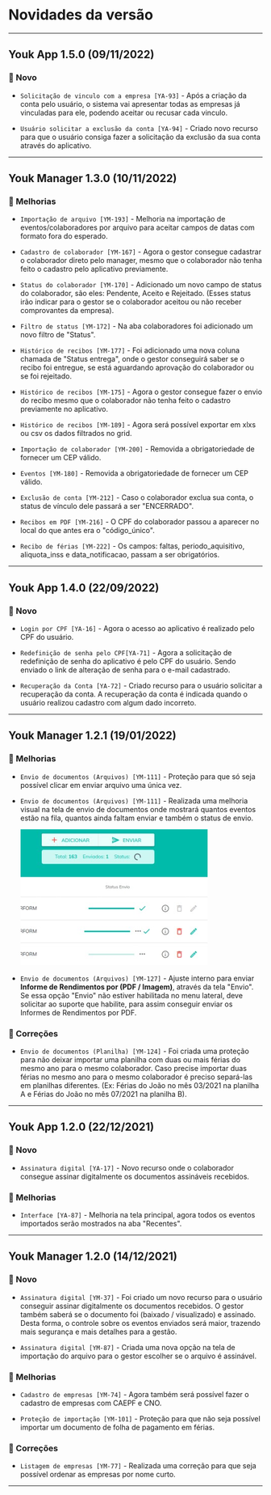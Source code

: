 # Novidades da versão

---

## Youk App 1.5.0 (09/11/2022)

### 🚀 Novo

- `Solicitação de vinculo com a empresa [YA-93]` - Após a criação da conta pelo usuário, o sistema vai apresentar todas as empresas já vinculadas para ele, podendo aceitar ou recusar cada vinculo.

- `Usuário solicitar a exclusão da conta [YA-94]` - Criado novo recurso para que o usuário consiga fazer a solicitação da exclusão da sua conta através do aplicativo.

---

## Youk Manager 1.3.0 (10/11/2022)

### 🌟 Melhorias

- `Importação de arquivo [YM-193]` - Melhoria na importação de eventos/colaboradores por arquivo para aceitar campos de datas com formato fora do esperado.

- `Cadastro de colaborador [YM-167]` - Agora o gestor consegue cadastrar o colaborador direto pelo manager, mesmo que o colaborador não tenha feito o cadastro pelo aplicativo previamente.

- `Status do colaborador [YM-170]` - Adicionado um novo campo de status do colaborador, são eles: Pendente, Aceito e Rejeitado. (Esses status irão indicar para o gestor se o colaborador aceitou ou não receber comprovantes da empresa).

- `Filtro de status [YM-172]` - Na aba colaboradores foi adicionado um novo filtro de "Status".

- `Histórico de recibos [YM-177]` - Foi adicionado uma nova coluna chamada de "Status entrega", onde o gestor conseguirá saber se o recibo foi entregue, se está aguardando aprovação do colaborador ou se foi rejeitado.

- `Histórico de recibos [YM-175]` - Agora o gestor consegue fazer o envio do recibo mesmo que o colaborador não tenha feito o cadastro previamente no aplicativo.

- `Histórico de recibos [YM-189]` - Agora será possível exportar em xlxs ou csv os dados filtrados no grid.

- `Importação de colaborador [YM-200]` - Removida a obrigatoriedade de fornecer um CEP válido.

- `Eventos [YM-180]` - Removida a obrigatoriedade de fornecer um CEP válido.

- `Exclusão de conta [YM-212]` - Caso o colaborador exclua sua conta, o status de vínculo dele passará a ser "ENCERRADO".

- `Recibos em PDF [YM-216]` - O CPF do colaborador passou a aparecer no local do que antes era o "código_único".

- `Recibo de férias [YM-222]` - Os campos: faltas, periodo_aquisitivo, aliquota_inss e data_notificacao, passam a ser obrigatórios.

---

## Youk App 1.4.0 (22/09/2022)

### 🚀 Novo

- `Login por CPF [YA-16]` - Agora o acesso ao aplicativo é realizado pelo CPF do usuário.

- `Redefinição de senha pelo CPF[YA-71]` - Agora a solicitação de redefinição de senha do aplicativo é pelo CPF do usuário. Sendo enviado o link de alteração de senha para o e-mail cadastrado.

- `Recuperação da Conta [YA-72]` - Criado recurso para o usuário solicitar a recuperação da conta. A recuperação da conta é indicada quando o usuário realizou cadastro com algum dado incorreto.

---

## Youk Manager 1.2.1 (19/01/2022)

### 🌟 Melhorias

- `Envio de documentos (Arquivos) [YM-111]` - Proteção para que só seja possível clicar em enviar arquivo uma única vez.

- `Envio de documentos (Arquivos) [YM-111]` - Realizada uma melhoria visual na tela de envio de documentos onde mostrará quantos eventos estão na fila, quantos ainda faltam enviar e também o status de envio.

  ![envio-documentos-status-envio](assets/images/envio-documentos-status-envio.jpg)

- `Envio de documentos (Arquivos) [YM-127]` - Ajuste interno para enviar **Informe de Rendimentos por (PDF / Imagem)**, através da tela "Envio". Se essa opção "Envio" não estiver habilitada no menu lateral, deve solicitar ao suporte que habilite, para assim conseguir enviar os Informes de Rendimentos por PDF.

### 🔧 Correções

- `Envio de documentos (Planilha) [YM-124]` - Foi criada uma proteção para não deixar importar uma planilha com duas ou mais férias do mesmo ano para o mesmo colaborador. Caso precise importar duas férias no mesmo ano para o mesmo colaborador é preciso separá-las em planilhas diferentes. (Ex: Férias do João no mês 03/2021 na planilha A e Férias do João no mês 07/2021 na planilha B).

---

## Youk App 1.2.0 (22/12/2021)

### 🚀 Novo

- `Assinatura digital [YA-17]` - Novo recurso onde o colaborador consegue assinar digitalmente os documentos assináveis recebidos.

### 🌟 Melhorias

- `Interface [YA-87]` - Melhoria na tela principal, agora todos os eventos importados serão mostrados na aba "Recentes".

---

## Youk Manager 1.2.0 (14/12/2021)

### 🚀 Novo

- `Assinatura digital [YM-37]` - Foi criado um novo recurso para o usuário conseguir assinar digitalmente os documentos recebidos. O gestor também saberá se o documento foi (baixado / visualizado) e assinado. Desta forma, o controle sobre os eventos enviados será maior, trazendo mais segurança e mais detalhes para a gestão.

- `Assinatura digital [YM-87]` - Criada uma nova opção na tela de importação do arquivo para o gestor escolher se o arquivo é assinável.

### 🌟 Melhorias

- `Cadastro de empresas [YM-74]` - Agora também será possível fazer o cadastro de empresas com CAEPF e CNO.

- `Proteção de importação [YM-101]` - Proteção para que não seja possível importar um documento de folha de pagamento em férias.

### 🔧 Correções

- `Listagem de empresas [YM-77]` - Realizada uma correção para que seja possível ordenar as empresas por nome curto.

---

